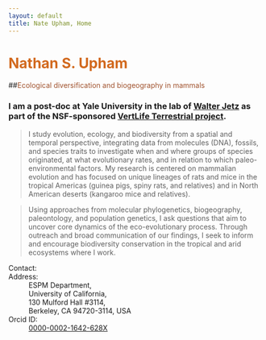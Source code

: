 ```yaml
---
layout: default
title: Nate Upham, Home
---
```

# <span style="color:Chocolate;">Nathan S. Upham</span>

##<span style="color:Sienna;">Ecological diversification and biogeography in mammals</span>

### I am a post-doc at Yale University in the lab of [Walter Jetz](http://jetzlab.yale.edu/) as part of the NSF-sponsored [VertLife Terrestrial project](http://vertlife.org/).

> I study evolution, ecology, and biodiversity from a spatial and temporal perspective, integrating data from molecules (DNA), fossils, and species traits to investigate when and where groups of species originated, at what evolutionary rates, and in relation to which paleo-environmental factors.  My research is centered on mammalian evolution and has focused on unique lineages of rats and mice in the tropical Americas (guinea pigs, spiny rats, and relatives) and in North American deserts (kangaroo mice and relatives).  

>Using approaches from molecular phylogenetics, biogeography, paleontology, and population genetics, I ask questions that aim to uncover core dynamics of the eco-evolutionary process.  Through outreach and broad communication of our findings, I seek to inform and encourage biodiversity conservation in the tropical and arid ecosystems where I work.

<div class="row">
    <div class="col-md-4 col-md-offset-1">
      <dl class="dl-horizontal">
        <dt><i class="fa fa-envelope"></i> Contact:</dt>
        <dd><script type="text/javascript" src="/assets/js/obfuscate-email.js"></script></dd>
        <dt><i class="fa fa-building"></i> Address:</dt>
        <dd>
        <span property="schema:address"
        typeof="http://schema.org/PostalAddress" vocab=
        "http://schema.org/PostalAddress/"><span property=
        "streetAddress">ESPM Department,<br/>University of California,<br/>130 Mulford Hall #3114</span>,<br/><span
        property=  "addressLocality">Berkeley</span>, <span property=
        "addressRegion">CA</span> <span property=
        "postalCode">94720-3114</span>, <span property=
        "addressCountry">USA</span></span> </dd>
        <dt><i class="ai ai-orcid"></i> Orcid ID:</dt>
        <dd><a property="http://purl.org/spar/datacite/orcid"
        href="https://orcid.org/0000-0002-1642-628X"
        {{"https://orcid.org/0000-0002-1642-628X" | track_link}} >0000-0002-1642-628X</a></dd>
      </dl>
    </div>
